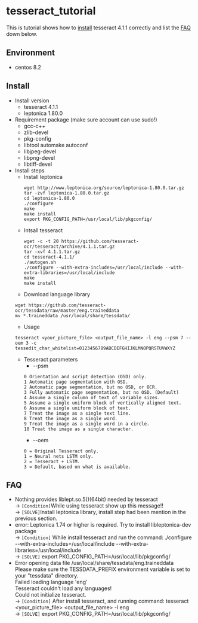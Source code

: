 # tesseract_tutorial
This is tutorial shows how to [install](#Install) tesseract 4.1.1 correctly and list the [FAQ](#FAQ) down below.
## Environment
- centos 8.2

## Install
- Install version
  - tesseract 4.1.1
  - leptonica 1.80.0
- Requirement package (make sure account can use sudo!)
  - gcc-c++
  - zlib-devel
  - pkg-config
  - libtool automake autoconf
  - libjpeg-devel
  - libpng-devel
  - libtiff-devel
- Install steps
  - Install leptonica
    ```
    wget http://www.leptonica.org/source/leptonica-1.80.0.tar.gz
    tar -zvf leptonica-1.80.0.tar.gz
    cd leptonica-1.80.0
    ./configure
    make
    make install
    export PKG_CONFIG_PATH=/usr/local/lib/pkgconfig/
    ```
  - Intsall tesseract
    ```
    wget -c -t 20 https://github.com/tesseract-ocr/tesseract/archive/4.1.1.tar.gz
    tar -xvf 4.1.1.tar.gz
    cd tesseract-4.1.1/
    ./autogen.sh
    ./configure --with-extra-includes=/usr/local/include --with-extra-libraries=/usr/local/include
    make
    make install
    ```
  - Download language library
  ```
  wget https://github.com/tesseract-ocr/tessdata/raw/master/eng.traineddata
  mv *.traineddata /usr/local/share/tessdata/
  ```
  - Usage
  ```
  tesseract <your_picture_file> <output_file_name> -l eng --psm 7 --oem 3 -c tessedit_char_whitelist=0123456789ABCDEFGHIJKLMNOPQRSTUVWXYZ
  ```
  - Tesseract parameters
    - --psm
    ```
    0 Orientation and script detection (OSD) only.
    1 Automatic page segmentation with OSD.
    2 Automatic page segmentation, but no OSD, or OCR.
    3 Fully automatic page segmentation, but no OSD. (Default)
    4 Assume a single column of text of variable sizes.
    5 Assume a single uniform block of vertically aligned text.
    6 Assume a single uniform block of text.
    7 Treat the image as a single text line.
    8 Treat the image as a single word.
    9 Treat the image as a single word in a circle.
    10 Treat the image as a single character.
    ```
    - --oem
    ```
    0 = Original Tesseract only.
    1 = Neural nets LSTM only.
    2 = Tesseract + LSTM.
    3 = Default, based on what is available.
    ```
## FAQ
- Nothing provides liblept.so.5()(64bit) needed by tesseract  
  → ```[Condition]```While using tesseract show up this message!!  
  → ```[SOLVE]```Install leptonica library, install step had been mention in the previous section.  
- error: Leptonica 1.74 or higher is required. Try to install libleptonica-dev package  
  → ```[Condition]``` While install tesseract and run the command: ./configure --with-extra-includes=/usr/local/include --with-extra-libraries=/usr/local/include  
  → ```[SOLVE]``` export PKG_CONFIG_PATH=/usr/local/lib/pkgconfig/  
- Error opening data file /usr/local/share/tessdata/eng.traineddata  
  Please make sure the TESSDATA_PREFIX environment variable is set to your "tessdata" directory.  
  Failed loading language 'eng'  
  Tesseract couldn't load any languages!  
  Could not initialize tesseract.  
  → ```[Condition]``` After install tesseract, and running command: tesseract <your_picture_file> <output_file_name> -l eng  
  → ```[SOLVE]``` export PKG_CONFIG_PATH=/usr/local/lib/pkgconfig/  
